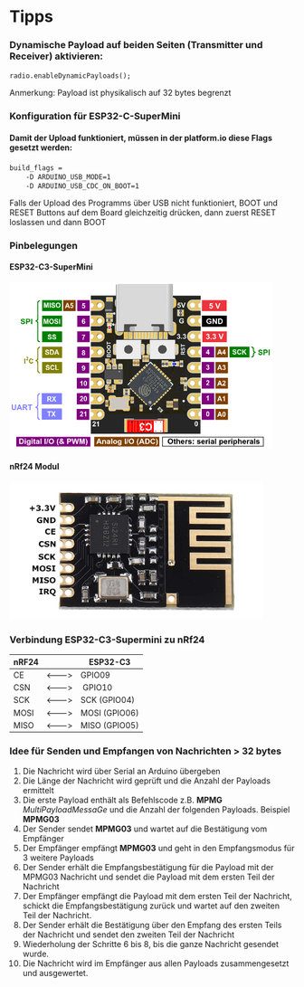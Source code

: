 # Tipps

### Dynamische Payload auf beiden Seiten (Transmitter und Receiver) aktivieren:

    radio.enableDynamicPayloads();

Anmerkung: Payload ist physikalisch auf 32 bytes begrenzt

### Konfiguration für ESP32-C-SuperMini

#### Damit der Upload funktioniert, müssen in der platform.io diese Flags gesetzt werden:

    build_flags =
        -D ARDUINO_USB_MODE=1
        -D ARDUINO_USB_CDC_ON_BOOT=1

Falls der Upload des Programms über USB nicht funktioniert, BOOT und RESET Buttons auf dem Board gleichzeitig drücken, dann zuerst RESET loslassen und dann BOOT

### Pinbelegungen

#### ESP32-C3-SuperMini

<img src="esp32_c3_supermini_pinout_top_big_logo.png" width="465" height="295" />

#### nRf24 Modul

<img src="NRF24-SMD-PINOUT.jpg" width="447" height="243" />

### Verbindung ESP32-C3-Supermini zu nRf24

| nRF24 |       | ESP32-C3      |
| ----- | ----- | ------------- |
| CE    | <---> | GPIO09        |
| CSN   | <---> |  GPIO10       |
| SCK   | <---> | SCK (GPIO04)  |
| MOSI  | <---> | MOSI (GPIO06) |
| MISO  | <---> | MISO (GPIO05) |

### Idee für Senden und Empfangen von Nachrichten > 32 bytes

1. Die Nachricht wird über Serial an Arduino übergeben
2. Die Länge der Nachricht wird geprüft und die Anzahl der Payloads ermittelt
3. Die erste Payload enthält als Befehlscode z.B. **MPMG** _MultiPayloadMessaGe_ und die Anzahl der folgenden Payloads. Beispiel **MPMG03**
4. Der Sender sendet **MPMG03** und wartet auf die Bestätigung vom Empfänger
5. Der Empfänger empfängt **MPMG03** und geht in den Empfangsmodus für 3 weitere Payloads
6. Der Sender erhält die Empfangsbestätigung für die Payload mit der MPMG03 Nachricht und sendet die Payload mit dem ersten Teil der Nachricht
7. Der Empfänger empfängt die Payload mit dem ersten Teil der Nachricht, schickt die Empfangsbestätigung zurück und wartet auf den zweiten Teil der Nachricht.
8. Der Sender erhält die Bestätigung über den Empfang des ersten Teils der Nachricht und sendet den zweiten Teil der Nachricht
9. Wiederholung der Schritte 6 bis 8, bis die ganze Nachricht gesendet wurde.
10. Die Nachricht wird im Empfänger aus allen Payloads zusammengesetzt und ausgewertet.
